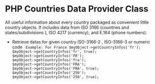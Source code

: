 # PHP Countries Data Provider Class
All useful information about every country packaged as convenient little country objects. It includes data from ISO 3166 (countries and states/subdivisions ), ISO 4217 (currency), and E.164 (phone numbers). 

* Retrieve datas for given country ISO-3166-2 , ISO-3166-3 or numeric code
     <code>
           Example:  For France
           $myObject->getCountryInfos('fr');
           $myObject->getCountryInfos('fr', true);
           $myObject->getCountryInfos('FR');
           $myObject->getCountryInfos('fra');
           $myObject->getCountryInfos('FRA');
           $myObject->getCountryInfos('FRA', true);
           $myObject->getCountryInfos('250');
           $myObject->getCountryInfos('250', true);
      </code>
